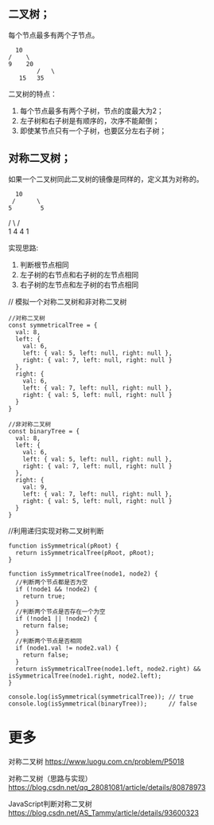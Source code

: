 ## 二叉树；

每个节点最多有两个子节点。

	  10
	/    \
	9    20
			/   \
	   15   35

二叉树的特点：
1. 每个节点最多有两个子树，节点的度最大为2；
2. 左子树和右子树是有顺序的，次序不能颠倒；
3. 即使某节点只有一个子树，也要区分左右子树；

## 对称二叉树；

如果一个二叉树同此二叉树的镜像是同样的，定义其为对称的。

      10
	 /      \
	5        5
/		\	    /  \
1   4	   4    1

实现思路:
1. 判断根节点相同
2. 左子树的右节点和右子树的左节点相同
3. 右子树的左节点和左子树的右节点相同

// 模拟一个对称二叉树和非对称二叉树
```
//对称二叉树
const symmetricalTree = {
  val: 8,
  left: {
    val: 6,
    left: { val: 5, left: null, right: null },
    right: { val: 7, left: null, right: null }
  },
  right: {
    val: 6,
    left: { val: 7, left: null, right: null },
    right: { val: 5, left: null, right: null }
  }
}

//非对称二叉树
const binaryTree = {
  val: 8,
  left: {
    val: 6,
    left: { val: 5, left: null, right: null },
    right: { val: 7, left: null, right: null }
  },
  right: {
    val: 9,
    left: { val: 7, left: null, right: null },
    right: { val: 5, left: null, right: null }
  }
}
```

//利用递归实现对称二叉树判断
```
function isSymmetrical(pRoot) {
  return isSymmetricalTree(pRoot, pRoot);
}

function isSymmetricalTree(node1, node2) {
  //判断两个节点都是否为空
  if (!node1 && !node2) {
    return true;
  }
  //判断两个节点是否存在一个为空
  if (!node1 || !node2) {
    return false;
  }
  //判断两个节点是否相同
  if (node1.val != node2.val) {
    return false;
  }
  return isSymmetricalTree(node1.left, node2.right) && isSymmetricalTree(node1.right, node2.left);
}

console.log(isSymmetrical(symmetricalTree)); // true
console.log(isSymmetrical(binaryTree));      // false
```


# 更多

对称二叉树
https://www.luogu.com.cn/problem/P5018

对称二叉树（思路与实现）
https://blog.csdn.net/qq_28081081/article/details/80878973

JavaScript判断对称二叉树
https://blog.csdn.net/AS_Tammy/article/details/93600323

